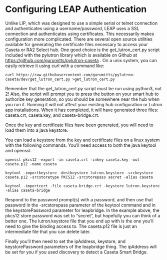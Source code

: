 # Configuring LEAP Authentication

Unlike LIP, which was designed to use a simple serial or telnet connection and authenticates using a username/password, LEAP uses a SSL connection and authenticates using certificates.
This necessarily makes configuration more complicated.
There are several open source utilities available for generating the certificate files necessary to access your Caseta or RA2 Select hub.
One good choice is the get_lutron_cert.py script included with the pylutron library which is available on Github at https://github.com/gurumitts/pylutron-caseta .
On a unix system, you can easily retrieve it using curl with a command like:

```
curl https://raw.githubusercontent.com/gurumitts/pylutron-caseta/dev/get_lutron_cert.py >get_lutron_cert.py
```

Remember that the get_lutron_cert.py script must be run using python3, not 2!
Also, the script will prompt you to press the button on your smart hub to authorize key generation, so you should be somewhere near the hub when you run it.
Running it will not affect your existing hub configuration or Lutron app installations.
When it has completed, it will have generated three files: caseta.crt, caseta.key, and caseta-bridge.crt.

Once the key and certificate files have been generated, you will need to load them into a java keystore.


You can load a keystore from the key and certificate files on a linux system with the following commands.
You’ll need access to both the java keytool and openssl.

```
openssl pkcs12 -export -in caseta.crt -inkey caseta.key -out caseta.p12 -name caseta

keytool -importkeystore -destkeystore lutron.keystore -srckeystore caseta.p12 -srcstoretype PKCS12 -srcstorepass secret -alias caseta

keytool -importcert -file caseta-bridge.crt -keystore lutron.keystore -alias caseta-bridge
```

Respond to the password prompt(s) with a password, and then use that password in the -srcstorepass parameter of the keytool command and in the keystorePassword parameter for leapbridge.
In the example above, the pkcs12 store password was set to “secret”, but hopefully you can think of a better one.
The lutron.keystore file that you end up with is the one you’ll need to give the binding access to.
The caseta.p12 file is just an intermediate file that you can delete later.

Finally you’ll then need to set the ipAddress, keystore, and keystorePassword parameters of the leapbridge thing.
The ipAddress will be set for you if you used discovery to detect a Caseta Smart Bridge.


